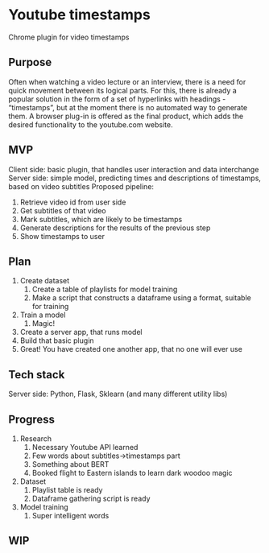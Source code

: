 # Youtube timestamps
Chrome plugin for video timestamps
## Purpose
Often when watching a video lecture or an interview, there is a need for quick movement between its logical parts. For this, there is already a popular solution in the form of a set of hyperlinks with headings - “timestamps”, but at the moment there is no automated way to generate them. A browser plug-in is offered as the final product, which adds the desired functionality to the youtube.com website.
## MVP
Client side: basic plugin, that handles user interaction and data interchange
Server side: simple model, predicting times and descriptions of timestamps, based on video subtitles
Proposed pipeline:
  1. Retrieve video id from user side
  1. Get subtitles of that video
  1. Mark subtitles, which are likely to be timestamps
  1. Generate descriptions for the results of the previous step
  1. Show timestamps to user
## Plan
1. Create dataset 
   1. Create a table of playlists for model training
   1. Make a script that constructs a dataframe using a format, suitable for training
1. Train a model
   1. Magic!
1. Create a server app, that runs model
1. Build that basic plugin
1. Great! You have created one another app, that no one will ever use
## Tech stack
Server side: Python, Flask, Sklearn (and many different utility libs)
## Progress
1. Research
   1. Necessary Youtube API learned
   1. Few words about subtitles->timestamps part 
   1. Something about BERT
   1. Booked flight to Eastern islands to learn dark woodoo magic
1. Dataset
   1. Playlist table is ready
   1. Dataframe gathering script is ready
1. Model training
   1. Super intelligent words
## WIP

